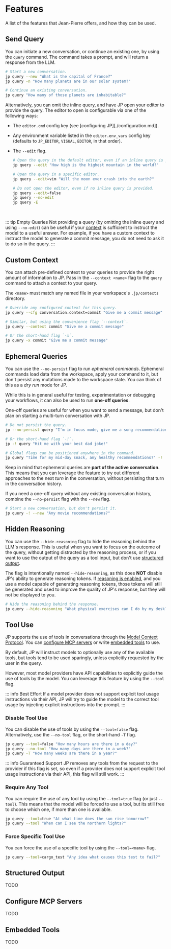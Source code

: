 # Features

A list of the features that Jean-Pierre offers, and how they can be used.

## Send Query

You can initiate a new conversation, or continue an existing one, by using the
`query` command. The command takes a prompt, and will return a response from the
LLM.

```sh
# Start a new conversation.
jp query --new "What is the capital of France?"
jp query -n "How many planets are in our solar system?"

# Continue an existing conversation.
jp query "How many of those planets are inhabitable?"
```

Alternatively, you can omit the inline query, and have JP open your editor to
provide the query. The editor to open is configurable via one of the following
ways:

- The `editor.cmd` config key (see [configuring JP][./configuration.md]).
- Any environment variable listed in the `editor.env_vars` config key (defaults
  to `JP_EDITOR`, `VISUAL`, `EDITOR`, in that order).
- The `--edit` flag.

  ```sh
  # Open the query in the default editor, even if an inline query is provided.
  jp query --edit "How high is the highest mountain in the world?"

  # Open the query in a specific editor.
  jp query --edit=vim "Will the moon ever crash into the earth?"

  # Do not open the editor, even if no inline query is provided.
  jp query --edit=false
  jp query --no-edit
  jp query -E
  ```

<br />

::: tip Empty Queries
Not providing a query (by omitting the inline query and using `--no-edit`) can
be useful if your [context](./features.md#custom-context) is sufficient to
instruct the model to a useful answer. For example, if you have a custom context
to instruct the model to generate a commit message, you do not need to ask it to
do so in the query.
:::

## Custom Context

You can attach pre-defined context to your queries to provide the right amount
of information to JP. Pass in the `--context <name>` flag to the `query` command
to attach a context to your query.

The `<name>` must match any named file in your workspace's `.jp/contexts`
directory.

```sh
# Override any configured context for this query.
jp query --cfg conversation.context=commit "Give me a commit message"

# Similar, but using the convenience flag `--context`.
jp query --context commit "Give me a commit message"

# Or the short-hand flag `-x`.
jp query -x commit "Give me a commit message"
```

## Ephemeral Queries

You can use the `--no-persist` flag to run _ephemeral commands_. Ephemeral
commands load data from the workspace, apply your command to it, but don't
persist any mutations made to the workspace state. You can think of this as a
_dry run_ mode for JP.

While this is in general useful for testing, experimentation or debugging your
workflows, it can also be used to run **one-off queries**.

One-off queries are useful for when you want to send a message, but don't plan
on starting a multi-turn conversation with JP.

```sh
# Do not persist the query.
jp --no-persist query "I'm in focus mode, give me a song recommendation."

# Or the short-hand flag `-!`.
jp -! query "Hit me with your best dad joke!"

# Global flags can be positioned anywhere in the command.
jp query "Time for my mid-day snack, any healthy recommendations?" -!
```

Keep in mind that ephemeral queries are **part of the active conversation**.
This means that you can leverage the feature to try out different approaches to
the next _turn_ in the conversation, without persisting that turn in the
conversation history.

If you need a one-off query without any existing conversation history, combine
the `--no-persist` flag with the `--new` flag.

```sh
# Start a new conversation, but don't persist it.
jp query -! --new "Any movie recommendations?"
```

## Hidden Reasoning

You can use the `--hide-reasoning` flag to hide the reasoning behind the LLM's
response. This is useful when you want to focus on the outcome of the query,
without getting distracted by the reasoning process, or if you want to use the
output of the query as a tool input, but don't use [structured
output](#structured-output).

The flag is intentionally named `--hide-reasoning`, as this does **NOT** disable
JP's ability to generate reasoning tokens. If [reasoning is
enabled](#reasoning), and you use a model capable of generating reasoning
tokens, those tokens will still be generated and used to improve the quality of
JP's response, but they will not be displayed to you.

```sh
# Hide the reasoning behind the response.
jp query --hide-reasoning "What physical exercises can I do by my desk?"
```

## Tool Use

JP supports the use of tools in conversations through the [Model Context
Protocol](https://modelcontextprotocol.io). You can [configure MCP
servers](#configure-mcp-servers) or write [embedded tools](#embedded-tools) to
use.

By default, JP will instruct models to optionally use any of the available
tools, but tools tend to be used sparingly, unless explicitly requested by the
user in the query.

However, most model providers have API capabilities to explicitly guide the use
of tools by the model. You can leverage this feature by using the `--tool` flag.

::: info Best Effort
If a model provider does not support explicit tool usage instructions via their
API, JP will try to guide the model to the correct tool usage by injecting
explicit instructions into the prompt.
:::

### Disable Tool Use

You can disable the use of tools by using the `--tool=false` flag.
Alternatively, use the `--no-tool` flag, or the short-hand `-T` flag.

```sh
jp query --tool=false "How many hours are there in a day?"
jp query --no-tool "How many days are there in a week?"
jp query -T "How many weeks are there in a year?"
```

::: info Guaranteed Support
JP removes any tools from the request to the provider if this flag is set, so
even if a provider does not support explicit tool usage instructions via their
API, this flag will still work.
:::

### Require Any Tool

You can require the use of any tool by using the `--tool=true` flag (or just
`--tool`). This means that the model will be forced to use a tool, but its still
free to choose which one, if more than one is available.

```sh
jp query --tool=true "At what time does the sun rise tomorrow?"
jp query --tool "When can I see the northern lights?"
```

### Force Specific Tool Use

You can force the use of a specific tool by using the `--tool=<name>` flag.

```sh
jp query --tool=cargo_test "Any idea what causes this test to fail?"
```

## Structured Output

TODO

## Configure MCP Servers

TODO

## Embedded Tools

TODO
